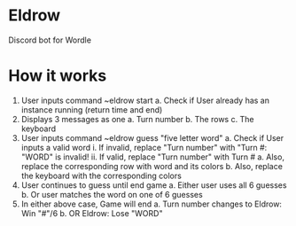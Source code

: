 # Eldrow
Discord bot for Wordle


# How it works
1. User inputs command ~eldrow start
	a. Check if User already has an instance running (return time and end)
2. Displays 3 messages as one
	a. Turn number
	b. The rows
	c. The keyboard
2. User inputs command ~eldrow guess "five letter word"
	a. Check if User inputs a valid word
		i. If invalid, replace "Turn number" with "Turn #: "WORD" is invalid!
		ii. If valid, replace "Turn number" with Turn #
			a. Also, replace the corresponding row with word and its colors
			b. Also, replace the keyboard with the corresponding colors
3. User continues to guess until end game
	a. Either user uses all 6 guesses
	b. Or user matches the word on one of 6 guesses
4. In either above case, Game will end
	a. Turn number changes to Eldrow: Win "#"/6
	b. OR Eldrow: Lose "WORD"
